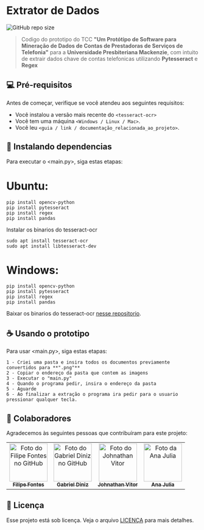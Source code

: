 # Extrator de Dados

![GitHub repo size](https://img.shields.io/github/repo-size/iuricode/README-template?style=for-the-badge)


> Codigo do prototipo do TCC **"Um Protótipo de Software para Mineração de Dados de Contas de Prestadoras de Serviços de Telefonia"** para a **Universidade Presbiteriana Mackenzie**, com intuito de extrair dados chave de contas telefonicas utilizando **Pytesseract** e **Regex**

## 💻 Pré-requisitos

Antes de começar, verifique se você atendeu aos seguintes requisitos:

- Você instalou a versão mais recente do `<tesseract-ocr>`
- Você tem uma máquina `<Windows / Linux / Mac>`.
- Você leu `<guia / link / documentação_relacionada_ao_projeto>`.

## 🚀 Instalando dependencias

Para executar o <main.py>, siga estas etapas:


# **Ubuntu:**

```
pip install opencv-python
pip install pytesseract
pip install regex
pip install pandas
```
Instalar os binarios do tesseract-ocr
```
sudo apt install tesseract-ocr
sudo apt install libtesseract-dev
```

# **Windows:**

```
pip install opencv-python
pip install pytesseract
pip install regex
pip install pandas
```
Baixar os binarios do tesseract-ocr [nesse repositorio](https://github.com/UB-Mannheim/tesseract/wiki).

## ☕ Usando o prototipo

Para usar <main.py>, siga estas etapas:

```
1 - Criei uma pasta e insira todos os documentos previamente convertidos para **".png"**
2 - Copiar o endereço da pasta que contem as imagens
3 - Executar o "main.py"
4 - Quando o programa pedir, insira o endereço da pasta
5 - Aguarde
6 - Ao finalizar a extração o programa ira pedir para o usuario pressionar qualquer tecla.
```

## 🤝 Colaboradores

Agradecemos às seguintes pessoas que contribuíram para este projeto:

<table>
  <tr>
    <td align="center">
      <a href="https://github.com/LinkRoxo" title="defina o titulo do link">
        <img src="https://github.com/linkRoxo.png" width="100px;" alt="Foto do Filipe Fontes no GitHub"/><br>
        <sub>
          <b>Filipe Fontes</b>
        </sub>
      </a>
    </td>
    <td align="center">
      <a href="https://github.com/GabrielPhronesis" title="defina o titulo do link">
        <img src="https://github.com/GabrielPhronesis.png" width="100px;" alt="Foto do Gabriel Diniz no GitHub"/><br>
        <sub>
          <b>Gabriel Diniz</b>
        </sub>
      </a>
    </td>
    <td align="center">
      <a href="#" title="defina o titulo do link">
        <img src="https://github.com/LinkRoxo/TCC/assets/13844628/86550faa-e592-41f3-9ffc-91b4487707ac" width="100px;" alt="Foto do Johnathan Vitor"/><br>
        <sub>
          <b>Johnathan Vitor</b>
        </sub>
      </a>
    </td>
       <td align="center">
      <a href="#" title="defina o titulo do link">
        <img src="https://github.com/LinkRoxo/TCC/assets/13844628/97a2b3ff-2a36-40af-b1e4-07edc20c649c" width="100px;" alt="Foto da Ana Julia"/><br>
        <sub>
          <b>Ana Julia</b>
        </sub>
      </a>
    </td>
  </tr>
</table>


## 📝 Licença

Esse projeto está sob licença. Veja o arquivo [LICENÇA](LICENSE.md) para mais detalhes.
